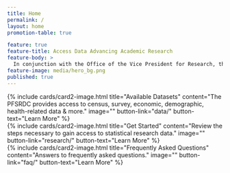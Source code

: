 ```yaml
---
title: Home
permalink: /
layout: home
promotion-table: true

feature: true
feature-title: Access Data Advancing Academic Research
feature-body: >
  In conjunction with the Office of the Vice President for Research, the College of Liberal Arts has been the leading force behind Temple University’s membership in the newly created Philadelphia Federal Statistical Research Data Center (PFSRDC).  Through the PFSRDC, Temple faculty and students are able to conduct statistical analysis of a wide range of non-public microdata collected by the U.S. Census Bureau and other government agencies.</br></br>The PFSRDC is a secure computer lab at the Philadelphia Federal Reserve through which qualified researchers with approved projects can access restricted data residing on the Census Bureau servers. To gain access to the data, researchers must <a href="/philadelphia-federal-statistical-research-data-center/research">submit a project proposal</a> for approval by the Agency that provides the data. All proposals must be submitted through the <a href="/philadelphia-federal-statistical-research-data-center/contact">PFSRDC Administrator</a>.
feature-image: media/hero_bg.png
published: true
---
```



<div class="row row-wide">
<div class="col m12 l4">{% include cards/card2-image.html title="Available Datasets" content="The PFSRDC provides access to census, survey, economic, demographic, health-related data &amp; more." image="" button-link="data/" button-text="Learn More" %}</div>
<div class="col m12 l4">{% include cards/card2-image.html title="Get Started" content="Review the steps necessary to gain access to statistical research data." image="" button-link="research/" button-text="Learn More" %}</div>
<div class="col m12 l4">{% include cards/card2-image.html title="Frequently Asked Questions" content="Answers to frequently asked questions." image="" button-link="faq/" button-text="Learn More" %}</div>
</div>
